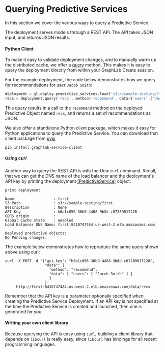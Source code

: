 # Querying Predictive Services
In this section we cover the various ways to query a Predictive Service.

The deployment serves models through a REST API. The API takes JSON input, and
returns JSON results.

#### Python Client

To make it easy to validate deployment changes, and to manually warm up the
distributed cache, we offer a [query](
https://dato.com/products/create/docs/generated/graphlab.deploy._predictive_service._predictive_service.PredictiveService.query.html#graphlab.deploy._predictive_service._predictive_service.PredictiveService.query)
method. This makes it is easy to query the deployment directly from within your
GraphLab Create session.

For the example deployment, the code below demonstrates how we query for
recommendations for user ```Jacob Smith```:

```python
deployment = gl.deploy.predictive_services.load('s3://sample-testing/first')
recs = deployment.query('recs', method='recommend', data={'users':['Jacob Smith']})
```

This query results in a call to the `recommend` method on the deployed
Predictive Object named `recs`, and returns a set of recommendations as JSON.

We also offer a standalone Python client package, which makes it easy for Python
applications to query the Predictive Service. You can download that client
package from [pypi](https://pypi.python.org/pypi)

```no-highlight
pip install graphlab-service-client
```

##### Using curl

Another way to query the REST API is with the Unix ```curl``` command. Recall,
that we can get the DNS name of the load balancer and the deployment's API key
by printing the deployment
[(PredictiveService)](https://dato.com/products/create/docs/generated/graphlab.deploy.PredictiveService.html?highlight=predictiveservice)
object:

```no-highlight
print deployment
```

```
Name                  : first
S3 Path               : s3://sample-testing/first
Description           : None
API Key               : b0a1c056-30b9-4468-9b8d-c07289017228
CORS origin           :
Global Cache State    : enabled
Load Balancer DNS Name: first-8410747484.us-west-2.elb.amazonaws.com

Deployed predictive objects:
No Pending changes.
```

The example below demonstrates how to reproduce the same query shown above using
curl:

```no-highlight
curl -X POST -d '{"api_key": "b0a1c056-30b9-4468-9b8d-c07289017228",
                  "data": {
                    "method": "recommend",
                    "data": { "users": [ "Jacob Smith" ] }
                    }
                  }'
     http://first-8410747484.us-west-2.elb.amazonaws.com/data/recs
```

Remember that the API key is a parameter optionally specified when creating the
Predictive Service Deployment. If an API key is not specified at the time the
Predictive Service is created and launched, then one is generated for you.

#### Writing your own client library

Because querying the API is easy using ```curl```, building a client library
that depends on ```libcurl``` is really easy, since ```libcurl``` has bindings
for all recent programming languages.
